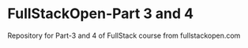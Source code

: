 # FullStackOpen-Part 3 and 4
Repository for Part-3 and 4 of FullStack course from fullstackopen.com
